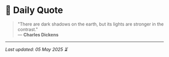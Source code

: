 # 📜 Daily Quote

> "There are dark shadows on the earth, but its lights are stronger in the contrast."  
> — **Charles Dickens**

---

_Last updated: 05 May 2025 ⏳_
